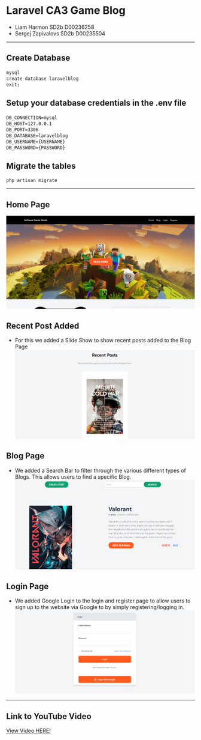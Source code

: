 # Laravel CA3 Game Blog

* Liam Harmon SD2b D00236258
* Sergej Zapivalovs SD2b D00235504
***
## Create Database 
```
mysql
create database laravelblog
exit;
```
## Setup your database credentials in the .env file
```
DB_CONNECTION=mysql
DB_HOST=127.0.0.1
DB_PORT=3306
DB_DATABASE=laravelblog
DB_USERNAME={USERNAME}
DB_PASSWORD={PASSWORD}
```
## Migrate the tables
```
php artisan migrate
```
***
## Home Page 
![alt text](https://github.com/LiamHarmon/LaravelProjectCA3/blob/main/public/images/homepage.png "Laravel Home Page")

## Recent Post Added
* For this we added a Slide Show to show recent posts added to the Blog Page
![alt text](https://github.com/LiamHarmon/LaravelProjectCA3/blob/main/public/images/recentposts.png "Recent Post Image")

## Blog Page
* We added a Search Bar to filter through the various different types of Blogs. This allows users to find a specific Blog.
![alt text](https://github.com/LiamHarmon/LaravelProjectCA3/blob/main/public/images/blogpage.png "Blog Page")

## Login Page
* We added Google Login to the login and register page to allow users to sign up to the website via Google to by simply registering/logging in.
![alt text](https://github.com/LiamHarmon/LaravelProjectCA3/blob/main/public/images/loginpage.png "Login Page")

***
## Link to YouTube Video
[View Video HERE!](https://youtu.be/Tcf4ajTbnPU)
